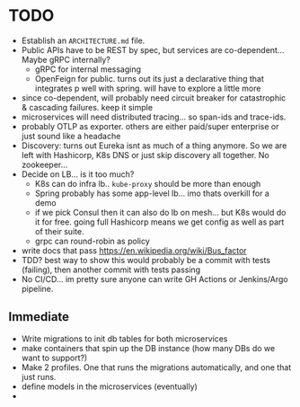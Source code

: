 # TODO

- Establish an `ARCHITECTURE.md` file.
- Public APIs have to be REST by spec, but services are co-dependent... Maybe gRPC internally?
  - gRPC for internal messaging
  - OpenFeign for public. turns out its just a declarative thing that integrates p well with spring. will have to explore a little more
- since co-dependent, will probably need circuit breaker for catastrophic & cascading failures. keep it simple
- microservices will need distributed tracing... so span-ids and trace-ids.
- probably OTLP as exporter. others are either paid/super enterprise or just sound like a headache
- Discovery: turns out Eureka isnt as much of a thing anymore. So we are left with Hashicorp, K8s DNS or just skip discovery all together. No zookeeper... 
- Decide on LB... is it too much?
  - K8s can do infra lb.. `kube-proxy` should be more than enough 
  - Spring probably has some app-level lb... imo thats overkill for a demo
  - if we pick Consul then it can also do lb on mesh... but K8s would do it for free. going full Hashicorp means we get config as well as part of their suite.
  - grpc can round-robin as policy
- write docs that pass https://en.wikipedia.org/wiki/Bus_factor
- TDD? best way to show this would probably be a commit with tests (failing), then another commit with tests passing
- No CI/CD... im pretty sure anyone can write GH Actions or Jenkins/Argo pipeline.


## Immediate
- Write migrations to init db tables for both microservices
- make containers that spin up the DB instance (how many DBs do we want to support?)
- Make 2 profiles. One that runs the migrations automatically, and one that just runs.
- define models in the microservices (eventually)
- 